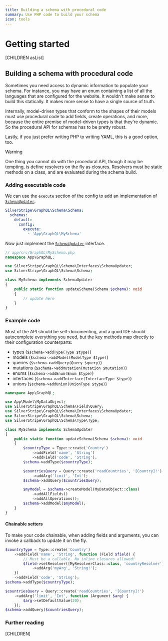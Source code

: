 ```yaml
---
title: Building a schema with procedural code
summary: Use PHP code to build your schema
icon: tools
---
```


# Getting started

[CHILDREN asList]

## Building a schema with procedural code

Sometimes you need access to dynamic information to populate your schema. For instance, you
may have an enum containing a list of all the languages that are configured for the website. It
wouldn't make sense to build this statically. It makes more sense to have a single source
of truth.

Internally, model-driven types that conform to the shapes of their models must use procedural
code to add fields, create operations, and more, because the entire premise of model-driven
types is that they're dynamic. So the procedural API for schemas has to be pretty robust.

Lastly, if you just prefer writing PHP to writing YAML, this is a good option, too.

> [!WARNING]
> One thing you cannot do with the procedural API, though it may be tempting, is define resolvers
> on the fly as closures. Resolvers must be static methods on a class, and are evaluated during
> the schema build.

### Adding executable code

We can use the `execute` section of the config to add an implementation of [`SchemaUpdater`](api:SilverStripe\GraphQL\Schema\Interfaces\SchemaUpdater).

```yml
SilverStripe\GraphQL\Schema\Schema:
  schemas:
    default:
      config:
        execute:
          - 'App\GraphQL\MySchema'
```

Now just implement the [`SchemaUpdater`](api:SilverStripe\GraphQL\Schema\Interfaces\SchemaUpdater) interface.

```php
// app/src/GraphQL/MySchema.php
namespace App\GraphQL;

use SilverStripe\GraphQL\Schema\Interfaces\SchemaUpdater;
use SilverStripe\GraphQL\Schema\Schema;

class MySchema implements SchemaUpdater
{
    public static function updateSchema(Schema $schema): void
    {
        // update here
    }
}
```

### Example code

Most of the API should be self-documenting, and a good IDE should autocomplete everything you
need, but the key methods map directly to their configuration counterparts:

- types (`$schema->addType(Type $type)`)
- models (`$schema->addModel(ModelType $type)`)
- queries (`$schema->addQuery(Query $query)`)
- mutations (`$schema->addMutation(Mutation $mutation)`)
- enums (`$schema->addEnum(Enum $type)`)
- interfaces (`$schema->addInterface(InterfaceType $type)`)
- unions (`$schema->addUnion(UnionType $type)`)

```php
namespace App\GraphQL;

use App\Model\MyDataObject;
use SilverStripe\GraphQL\Schema\Field\Query;
use SilverStripe\GraphQL\Schema\Interfaces\SchemaUpdater;
use SilverStripe\GraphQL\Schema\Schema;
use SilverStripe\GraphQL\Schema\Type\Type;

class MySchema implements SchemaUpdater
{
    public static function updateSchema(Schema $schema): void
    {
        $countryType = Type::create('Country')
            ->addField('name', 'String')
            ->addField('code', 'String');
        $schema->addType($countryType);

        $countriesQuery = Query::create('readCountries', '[Country]!')
            ->addArg('limit', 'Int');
        $schema->addQuery($countriesQuery);

        $myModel = $schema->createModel(MyDataObject::class)
            ->addAllFields()
            ->addAllOperations();
        $schema->addModel($myModel);
    }
}
```

#### Chainable setters

To make your code chainable, when adding fields and arguments, you can invoke a callback
to update it on the fly.

```php
$countryType = Type::create('Country')
    ->addField('name', 'String', function (Field $field) {
        // Must be a callable. No inline closures allowed!
        $field->setResolver([MyResolverClass::class, 'countryResolver'])
            ->addArg('myArg', 'String!');
    })
    ->addField('code', 'String');
$schema->addType($countryType);

$countriesQuery = Query::create('readCountries', '[Country]!')
    ->addArg('limit', 'Int', function (Argument $arg) {
        $arg->setDefaultValue(20);
    });
$schema->addQuery($countriesQuery);
```

### Further reading

[CHILDREN]
